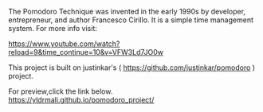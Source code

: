 The Pomodoro Technique was invented in the early 1990s by developer, entrepreneur, and author Francesco Cirillo. It is a simple time management system. For more info visit:

https://www.youtube.com/watch?reload=9&time_continue=10&v=VFW3Ld7JO0w

This project is built on justinkar's ( https://github.com/justinkar/pomodoro ) project.

For preview,click the link below.
https://yldrmali.github.io/pomodoro_project/
